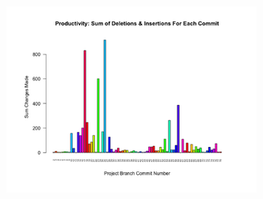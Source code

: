 ![test_image](https://github.com/pierremigeon/commit_tracker/blob/master/minishell_project/minishell::master.data_sum_barplot.png)

